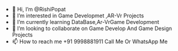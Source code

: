 - 👋 Hi, I’m @RishiPopat
- 👀 I’m interested in Game Developmet ,AR-Vr Projects
- 🌱 I’m currently learning DataBase,Ar-VrGame Development
- 💞️ I’m looking to collaborate on Game Develop And Game Design Projects
- 📫 How to reach me +91 9998881911 Call Me Or WhatsApp Me

<!---
RishiPopat/RishiPopat is a ✨ special ✨ repository because its `README.md` (this file) appears on your GitHub profile.
You can click the Preview link to take a look at your changes.
--->
